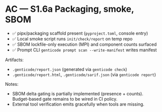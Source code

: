 # AC — S1.6a Packaging, smoke, SBOM

- ✅ pipx/packaging scaffold present (`pyproject.toml`, console entry)
- ✅ Local smoke script runs `init/check/report` on temp repo
- ✅ SBOM lockfile-only execution (MPI) and component counts surfaced
- ✅ Prompt CLI `genticode prompt scan --write-manifest` writes manifest

Artifacts:
- `.genticode/report.json` (generated via `genticode check`)
- `.genticode/report.html`, `.genticode/sarif.json` (via `genticode report`)

Notes:
- SBOM delta gating is partially implemented (presence + counts). Budget-based gate remains to be wired in CI policy.
- External tool verification emits gracefully when tools are missing.
